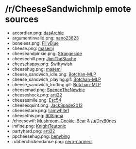 /r/CheeseSandwichmlp emote sources
==================================

* accordian.png: [dasArchie](http://dasarchie.deviantart.com/art/Cheese-Sandwich-with-accordion-431148581)
* argumentinvalid.png: [nano23823](http://nano23823.deviantart.com/art/Cheese-Sandwich-and-the-tuba-mouse-442455252)
* boneless.png: [FillyBlue](http://fillyblue.deviantart.com/art/Flop-flop-429217158)
* cheese.png: [masemj](http://masemj.deviantart.com/art/Cheese-Sandwich-Finalized-431122308)
* cheeseandpinkie.png: [Strangeside](http://strangeside.deviantart.com/art/The-Super-Duper-Party-Ponies-431085826)
* cheesechill.png: [JimiTheStache](http://jimithestache.deviantart.com/art/Swimmin-With-Cheese-440145102)
* cheesehappy.png: [Swiftywish](http://swiftywish.deviantart.com/art/Cheese-Sandwich-431180769)
* cheesehug.png: [masemj](http://masemj.deviantart.com/art/Cheese-In-Your-Knees-435782255)
* cheese_sandwich_idle.png: [Botchan-MLP](http://botchan-mlp.deviantart.com/art/Cheese-Sandwich-idle-431883913)
* cheese_sandwich_playing.gif: [Botchan-MLP](http://botchan-mlp.deviantart.com/art/Cheese-Sandwich-playing-accordion-432095301)
* cheese_sandwich_trotting.gif: [Botchan-MLP](http://botchan-mlp.deviantart.com/art/Cheese-Sandwich-trotting-431814984)
* cheesemad.png: [SpenceTheNewbie](http://spencethenewbie.deviantart.com/art/Stern-Cheese-Sandwich-438678087)
* cheeseshock.png: [arti22](http://arti22.deviantart.com/art/Cheese-Sandwich-is-confused-431530353)
* cheesesmile.png: [Esc54](http://esc54.deviantart.com/art/Make-a-wish-it-s-your-birthday-430940480)
* cheesesquint.png: [JackSpade2012](http://jackspade2012.deviantart.com/art/Cheese-Sandwich-Face-430977717)
* cheesestare.png: [liamwhite1](http://liamwhite1.deviantart.com/art/Cheese-Sandwich-says-hi-430862886)
* cheesethis.png: [90Sigma](http://90sigma.deviantart.com/art/Cheese-Sandwich-431281123)
* [](/cheesewtf) /cheesewtf: [Mushroom-Cookie-Bear](http://mushroom-cookie-bear.deviantart.com/art/Unfortunate-Implications-456422015) & [/u/DryB0nes](http://i.imgur.com/Hmvovam.jpg)
* imfine.png: [KnightTeutonic](http://knightteutonic.deviantart.com/art/Pinkie-Pie-what-no-I-m-perfectly-fine-432770262)
* partyhard.png: [arti22](http://arti22.deviantart.com/art/Colt-Cheese-Sandwich-Vector-431077670)
* ppcheesehug.png: [benybing](http://benybing.deviantart.com/art/Pinkie-and-Cheese-435994933)
* rubberchickendance.png: [nero-narmeril](http://nero-narmeril.deviantart.com/art/Do-the-rubber-chicken-dance-431016937)
